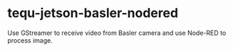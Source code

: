 # tequ-jetson-basler-nodered
Use GStreamer to receive video from Basler camera and use Node-RED to process image.
